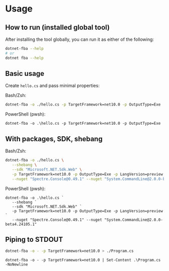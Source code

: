 # Usage

## How to run (installed global tool)

After installing the tool globally, you can run it as either of the following:

```bash
dotnet-fba --help
# or
dotnet fba --help
```

## Basic usage

Create `hello.cs` and pass minimal properties:

Bash/Zsh:

```bash
dotnet-fba -o ./hello.cs -p TargetFramework=net10.0 -p OutputType=Exe
```

PowerShell (pwsh):

```pwsh
dotnet-fba -o .\hello.cs -p TargetFramework=net10.0 -p OutputType=Exe
```

## With packages, SDK, shebang

Bash/Zsh:

```bash
dotnet-fba -o ./hello.cs \
   --shebang \
   --sdk "Microsoft.NET.Sdk.Web" \
   -p TargetFramework=net10.0 -p OutputType=Exe -p LangVersion=preview \
   --nuget "Spectre.Console@0.49.1" --nuget "System.CommandLine@2.0.0-beta4.24105.1"
```

PowerShell (pwsh):

```pwsh
dotnet-fba -o .\hello.cs `
   --shebang `
   --sdk "Microsoft.NET.Sdk.Web" `
   -p TargetFramework=net10.0 -p OutputType=Exe -p LangVersion=preview `
   --nuget "Spectre.Console@0.49.1" --nuget "System.CommandLine@2.0.0-beta4.24105.1"
```

## Piping to STDOUT

```bash
dotnet-fba -o - -p TargetFramework=net10.0 > ./Program.cs
```

```pwsh
dotnet-fba -o - -p TargetFramework=net10.0 | Set-Content .\Program.cs -NoNewline
```
